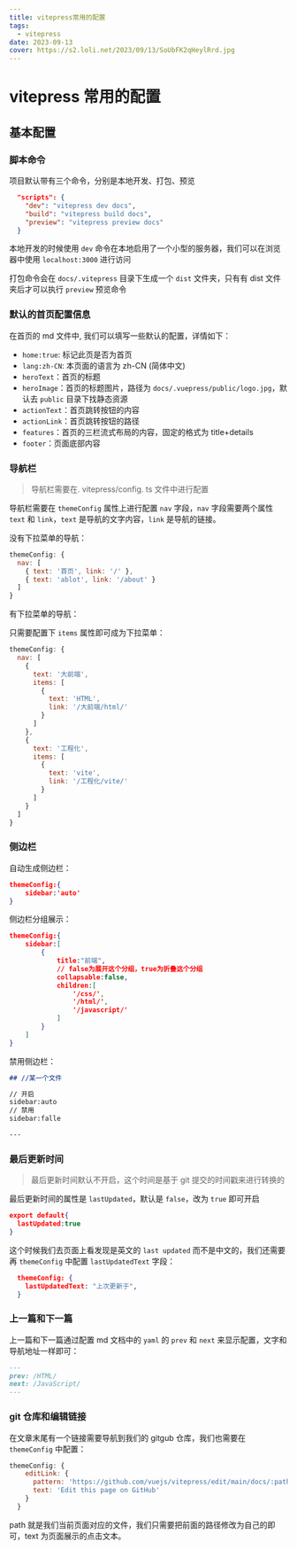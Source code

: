 ```yaml
---
title: vitepress常用的配置
tags:
  - vitepress
date: 2023-09-13
cover: https://s2.loli.net/2023/09/13/SoUbFK2qHeylRrd.jpg
---
```


# vitepress 常用的配置

## 基本配置

### 脚本命令

项目默认带有三个命令，分别是本地开发、打包、预览

```json
  "scripts": {
    "dev": "vitepress dev docs",
    "build": "vitepress build docs",
    "preview": "vitepress preview docs"
  }
```

本地开发的时候使用 `dev` 命令在本地启用了一个小型的服务器，我们可以在浏览器中使用 `localhost:3000` 进行访问

打包命令会在 `docs/.vitepress` 目录下生成一个 `dist` 文件夹，只有有 dist 文件夹后才可以执行 `preview` 预览命令

### 默认的首页配置信息

在首页的 md 文件中, 我们可以填写一些默认的配置，详情如下：

- `home:true`: 标记此页是否为首页
- `lang:zh-CN`: 本页面的语言为 zh-CN (简体中文)
- `heroText`：首页的标题
- `heroImage`：首页的标题图片，路径为 `docs/.vuepress/public/logo.jpg`，默认去 `public` 目录下找静态资源
- `actionText`：首页跳转按钮的内容
- `actionLink`：首页跳转按钮的路径
- `features`：首页的三栏流式布局的内容，固定的格式为 title+details
- `footer`：页面底部内容

### 导航栏

> 导航栏需要在. vitepress/config. ts 文件中进行配置

导航栏需要在 `themeConfig` 属性上进行配置 `nav` 字段，`nav` 字段需要两个属性 `text` 和 `link`，`text` 是导航的文字内容，`link` 是导航的链接。

没有下拉菜单的导航：

```javascript
themeConfig: {
  nav: [
    { text: '首页', link: '/' },
    { text: 'ablot', link: '/about' }
  ]
}
```

有下拉菜单的导航：

只需要配置下 `items` 属性即可成为下拉菜单：

```javascript
themeConfig: {
  nav: [
    {
      text: '大前端',
      items: [
        {
          text: 'HTML',
          link: '/大前端/html/'
        }
      ]
    },
    {
      text: '工程化',
      items: [
        {
          text: 'vite',
          link: '/工程化/vite/'
        }
      ]
    }
  ]
}
```

### 侧边栏

自动生成侧边栏：

```json
themeConfig:{
	sidebar:'auto'
}
```

侧边栏分组展示：

```json
themeConfig:{
	sidebar:[
		{
		    title:"前端",
		    // false为展开这个分组，true为折叠这个分组
		    collapsable:false,
		    children:[
			    '/css/',
			    '/html/',
			    '/javascript/'
		    ]
		}
	]
}
```

禁用侧边栏：

```md
## //某一个文件

// 开启
sidebar:auto
// 禁用
sidebar:falle

---
```

### 最后更新时间

> 最后更新时间默认不开启，这个时间是基于 git 提交的时间戳来进行转换的

最后更新时间的属性是 `lastUpdated`，默认是 `false`，改为 `true` 即可开启

```json
export default{
  lastUpdated:true
}
```

这个时候我们去页面上看发现是英文的 `last updated` 而不是中文的，我们还需要再 `themeConfig` 中配置 `lastUpdatedText` 字段：

```json
  themeConfig: {
    lastUpdatedText: "上次更新于",
  }
```

### 上一篇和下一篇

上一篇和下一篇通过配置 md 文档中的 `yaml` 的 `prev` 和 `next` 来显示配置，文字和导航地址一样即可：

```md
---
prev: /HTML/
next: /JavaScript/
---
```

### git 仓库和编辑链接

在文章末尾有一个链接需要导航到我们的 gitgub 仓库，我们也需要在 `themeConfig` 中配置：

```JavaScript
themeConfig: {
    editLink: {
      pattern: 'https://github.com/vuejs/vitepress/edit/main/docs/:path',
      text: 'Edit this page on GitHub'
    }
  }
```

path 就是我们当前页面对应的文件，我们只需要把前面的路径修改为自己的即可，text 为页面展示的点击文本。

